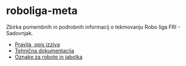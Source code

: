 # roboliga-meta
Zbirka pomembnih in podrobnih informacij o tekmovanju Robo liga FRI - Sadovnjak.

- [Pravila, opis izziva](https://github.com/RoboLiga/roboliga-meta/blob/master/Pravila.md)
- [Tehnična dokumentacija](https://github.com/RoboLiga/roboliga-meta/tree/master/Tehnicna-dokumentacija)
- [Oznake za robote in jabolka](https://github.com/RoboLiga/roboliga-meta/blob/master/Oznake_aruco.pdf)

